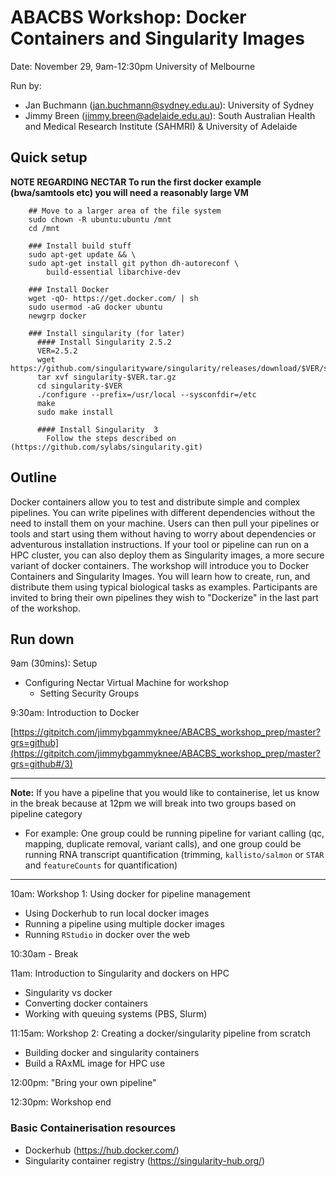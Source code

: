 
# ABACBS Workshop: Docker Containers and Singularity Images

Date: November 29, 9am-12:30pm
University of Melbourne

Run by:
- Jan Buchmann (jan.buchmann@sydney.edu.au): University of Sydney
- Jimmy Breen (jimmy.breen@adelaide.edu.au): South Australian Health and Medical Research Institute (SAHMRI) &
University of Adelaide

## Quick setup

**NOTE REGARDING NECTAR
To run the first docker example (bwa/samtools etc) 
you will need a reasonably large VM**

        ## Move to a larger area of the file system
        sudo chown -R ubuntu:ubuntu /mnt
        cd /mnt

        ### Install build stuff
        sudo apt-get update && \
        sudo apt-get install git python dh-autoreconf \
            build-essential libarchive-dev

        ### Install Docker
        wget -qO- https://get.docker.com/ | sh
        sudo usermod -aG docker ubuntu
        newgrp docker

        ### Install singularity (for later)
          #### Install Singularity 2.5.2
          VER=2.5.2
          wget https://github.com/singularityware/singularity/releases/download/$VER/singularity-$VER.tar.gz
          tar xvf singularity-$VER.tar.gz
          cd singularity-$VER
          ./configure --prefix=/usr/local --sysconfdir=/etc
          make
          sudo make install

          #### Install Singularity  3
            Follow the steps described on (https://github.com/sylabs/singularity.git)

## Outline

Docker containers allow you to test and distribute simple and complex pipelines. You can write pipelines with different dependencies without the need to install them on your machine. Users can then pull your pipelines or tools and start using them without having to worry about dependencies or adventurous installation instructions. If your tool or pipeline can run on a HPC cluster, you can also deploy them as Singularity images, a more secure variant of docker containers. The workshop will introduce you to Docker Containers and Singularity Images. You will learn how to create, run, and distribute them using typical biological tasks as examples. Participants are invited to bring their own pipelines they wish to "Dockerize" in the last part of the workshop.

## Run down

9am (30mins): Setup
- Configuring Nectar Virtual Machine for workshop
  - Setting Security Groups

9:30am: Introduction to Docker

[https://gitpitch.com/jimmybgammyknee/ABACBS_workshop_prep/master?grs=github](https://gitpitch.com/jimmybgammyknee/ABACBS_workshop_prep/master?grs=github#/3)

---
**Note:** If you have a pipeline that you would like to containerise, let us know in the break because at 12pm we will break into two groups based on pipeline category
- For example: One group could be running pipeline for variant calling (qc, mapping, duplicate removal, variant calls), and one group could be running RNA transcript quantification (trimming, `kallisto/salmon` or `STAR` and `featureCounts` for quantification)
---

10am: Workshop 1: Using docker for pipeline management
- Using Dockerhub to run local docker images
- Running a pipeline using multiple docker images
- Running `RStudio` in docker over the web

10:30am - Break

11am: Introduction to Singularity and dockers on HPC
- Singularity vs docker
- Converting docker containers
- Working with queuing systems (PBS, Slurm)

11:15am: Workshop 2: Creating a docker/singularity pipeline from scratch
- Building docker and singularity containers
- Build a RAxML image for HPC use

12:00pm: "Bring your own pipeline"

12:30pm: Workshop end

### Basic Containerisation resources
- Dockerhub (https://hub.docker.com/)
- Singularity container registry (https://singularity-hub.org/)
